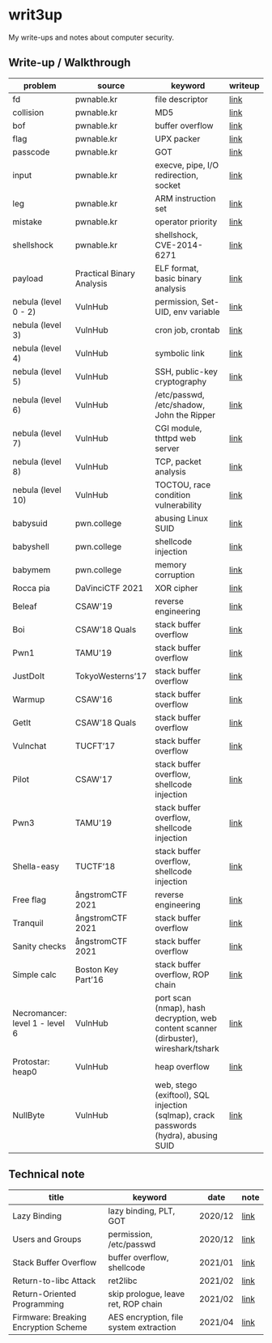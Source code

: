 # writ3up
My write-ups and notes about computer security.



## Write-up / Walkthrough

| problem                        | source                    | keyword                                                      | writeup                                                      |
| ------------------------------ | ------------------------- | ------------------------------------------------------------ | ------------------------------------------------------------ |
| fd                             | pwnable.kr                | file descriptor                                              | [link](https://github.com/chuang76/writ3up/blob/main/pwnable-kr/fd.md) |
| collision                      | pwnable.kr                | MD5                                                          | [link](https://github.com/chuang76/writ3up/blob/main/pwnable-kr/collision.md) |
| bof                            | pwnable.kr                | buffer overflow                                              | [link](https://github.com/chuang76/writ3up/blob/main/pwnable-kr/bof.md) |
| flag                           | pwnable.kr                | UPX packer                                                   | [link](https://github.com/chuang76/writ3up/blob/main/pwnable-kr/flag.md) |
| passcode                       | pwnable.kr                | GOT                                                          | [link](https://chuang76.github.io/posts/passcode/)           |
| input                          | pwnable.kr                | execve, pipe, I/O redirection, socket                        | [link](https://chuang76.github.io/posts/input/)              |
| leg                            | pwnable.kr                | ARM instruction set                                          | [link](https://chuang76.github.io/posts/leg/)                |
| mistake                        | pwnable.kr                | operator priority                                            | [link](https://chuang76.github.io/posts/mistake/)            |
| shellshock                     | pwnable.kr                | shellshock, CVE-2014-6271                                    | [link](https://chuang76.github.io/posts/shellshock/)         |
| payload                        | Practical Binary Analysis | ELF format, basic binary analysis                            | [link](https://chuang76.github.io/posts/payload/)            |
| nebula (level 0 - 2)           | VulnHub                   | permission, Set-UID, env variable                            | [link](https://chuang76.github.io/posts/nebula_p1/)          |
| nebula (level 3)               | VulnHub                   | cron job, crontab                                            | [link](https://chuang76.github.io/posts/nebula_p2/)          |
| nebula (level 4)               | VulnHub                   | symbolic link                                                | [link](https://chuang76.github.io/posts/nebula_p2/)          |
| nebula (level 5)               | VulnHub                   | SSH, public-key cryptography                                 | [link](https://chuang76.github.io/posts/nebula_p2/)          |
| nebula (level 6)               | VulnHub                   | /etc/passwd, /etc/shadow, John the Ripper                    | [link](https://chuang76.github.io/posts/nebula_p3/)          |
| nebula (level 7)               | VulnHub                   | CGI module, thttpd web server                                | [link](https://chuang76.github.io/posts/nebula_p3/)          |
| nebula (level 8)               | VulnHub                   | TCP, packet analysis                                         | [link](https://chuang76.github.io/posts/nebula_p3/)          |
| nebula (level 10)              | VulnHub                   | TOCTOU, race condition vulnerability                         | [link](https://chuang76.github.io/posts/nebula_p4/)          |
| babysuid                       | pwn.college               | abusing Linux SUID                                           | [link](https://github.com/chuang76/writ3up/blob/main/pwn-college/babysuid.md) |
| babyshell                      | pwn.college               | shellcode injection                                          | [link](https://github.com/chuang76/writ3up/blob/main/pwn-college/babyshell.md) |
| babymem                        | pwn.college               | memory corruption                                            | [link](https://github.com/chuang76/writ3up/blob/main/pwn-college/babymem.md) |
| Rocca pia                      | DaVinciCTF 2021           | XOR cipher                                                   | [link](https://github.com/chuang76/writ3up/tree/main/davinci) |
| Beleaf                         | CSAW'19                   | reverse engineering                                          | [link](https://hackmd.io/dIPns5reRB-THaUlh14WPQ?view#03-CSAW%E2%80%9919-Beleaf) |
| Boi                            | CSAW’18 Quals             | stack buffer overflow                                        | [link](https://hackmd.io/dIPns5reRB-THaUlh14WPQ?view#04-CSAW%E2%80%9918-Quals-Boi) |
| Pwn1                           | TAMU'19                   | stack buffer overflow                                        | [link](https://hackmd.io/dIPns5reRB-THaUlh14WPQ?view#04-TAMU%E2%80%9919-Pwn1) |
| JustDoIt                       | TokyoWesterns’17          | stack buffer overflow                                        | [link](https://hackmd.io/dIPns5reRB-THaUlh14WPQ?view#04-TokyoWesterns%E2%80%9917-JustDoIt) |
| Warmup                         | CSAW'16                   | stack buffer overflow                                        | [link](https://hackmd.io/dIPns5reRB-THaUlh14WPQ?view#05-CSAW%E2%80%9916-Warmup) |
| GetIt                          | CSAW’18 Quals             | stack buffer overflow                                        | [link](https://hackmd.io/dIPns5reRB-THaUlh14WPQ?view#05-CSAW%E2%80%9918-Quals-Getit) |
| Vulnchat                       | TUCFT’17                  | stack buffer overflow                                        | [link](https://hackmd.io/dIPns5reRB-THaUlh14WPQ?view#05-TUCFT%E2%80%9917-Vulnchat) |
| Pilot                          | CSAW'17                   | stack buffer overflow, shellcode injection                   | [link](https://hackmd.io/ECOMk9XpTeKypPQ9YiNGpw?view#06-CSAW%E2%80%9917-Pilot) |
| Pwn3                           | TAMU'19                   | stack buffer overflow, shellcode injection                   | [link](https://hackmd.io/ECOMk9XpTeKypPQ9YiNGpw?view#06-TAMU%E2%80%9919-Pwn3) |
| Shella-easy                    | TUCTF’18                  | stack buffer overflow, shellcode injection                   | [link](https://hackmd.io/ECOMk9XpTeKypPQ9YiNGpw?view#06-TUCTF%E2%80%9918-Shella-easy) |
| Free flag                      | ångstromCTF 2021          | reverse engineering                                          | [link](https://github.com/chuang76/writ3up/tree/main/angstrom#%C3%A5ngstromctf-2021---free-flags1-50-points) |
| Tranquil                       | ångstromCTF 2021          | stack buffer overflow                                        | [link](https://github.com/chuang76/writ3up/tree/main/angstrom#%C3%A5ngstromctf-2021---tranquil-70-points) |
| Sanity checks                  | ångstromCTF 2021          | stack buffer overflow                                        | [link](https://github.com/chuang76/writ3up/tree/main/angstrom#%C3%A5ngstromctf-2021---sanity-checks-80-points) |
| Simple calc                    | Boston Key Part’16        | stack buffer overflow, ROP chain                             | [link](https://hackmd.io/ECOMk9XpTeKypPQ9YiNGpw#07-Boston-Key-Part%E2%80%9916-Simple-Calc) |
| Necromancer: level 1 - level 6 | VulnHub                   | port scan (nmap), hash decryption, web content scanner (dirbuster), wireshark/tshark | [link](https://hackmd.io/BbmvwE7fSJq54no4g3SUQA?view#Flag-1---Flag-6) |
| Protostar: heap0               | VulnHub                   | heap overflow                                                | [link](https://hackmd.io/ECOMk9XpTeKypPQ9YiNGpw#24-Protostar-heap0) |
| NullByte                       | VulnHub                   | web, stego (exiftool), SQL injection (sqlmap), crack passwords (hydra), abusing SUID | [link](https://hackmd.io/aOQnJSi2SQmgXCfggWIGQQ?view)        |



## Technical note

| title                                | keyword                                | date    | note                                                       |
| ------------------------------------ | -------------------------------------- | ------- | ---------------------------------------------------------- |
| Lazy Binding                         | lazy binding, PLT, GOT                 | 2020/12 | [link](https://chuang76.github.io/posts/lazy_binding/)     |
| Users and Groups                     | permission, /etc/passwd                | 2020/12 | [link](https://chuang76.github.io/posts/users_and_groups/) |
| Stack Buffer Overflow                | buffer overflow, shellcode             | 2021/01 | [link](https://chuang76.github.io/posts/bof/)              |
| Return-to-libc Attack                | ret2libc                               | 2021/02 | [link](https://chuang76.github.io/posts/return-to-libc/)   |
| Return-Oriented Programming          | skip prologue, leave ret, ROP chain    | 2021/02 | [link](https://chuang76.github.io/posts/rop/)              |
| Firmware: Breaking Encryption Scheme | AES encryption, file system extraction | 2021/04 | [link](https://hackmd.io/XAvS9IuRTD6-HIiQCaOnQA?view)      |
